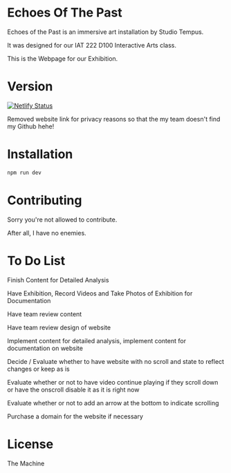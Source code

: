 # Echoes Of The Past

Echoes of the Past is an immersive art installation by Studio Tempus. 

It was designed for our IAT 222 D100 Interactive Arts class.

This is the Webpage for our Exhibition.

# Version

[![Netlify Status](https://api.netlify.com/api/v1/badges/9fce7354-2658-48b4-b976-ba2a5ee949ac/deploy-status)](https://app.netlify.com/sites/enchanting-faun-78c615/deploys)

Removed website link for privacy reasons so that the my team doesn't find my Github hehe!

# Installation
```javascript
npm run dev
```
# Contributing

Sorry you're not allowed to contribute.

After all, I have no enemies.

# To Do List

Finish Content for Detailed Analysis

Have Exhibition, Record Videos and Take Photos of Exhibition for Documentation

Have team review content

Have team review design of website

Implement content for detailed analysis, implement content for documentation on website

Decide / Evaluate whether to have website with no scroll and state to reflect changes or keep as is

Evaluate whether or not to have video continue playing if they scroll down or have the onscroll disable it as it is right now

Evaluate whether or not to add an arrow at the bottom to indicate scrolling

Purchase a domain for the website if necessary

# License

The Machine
